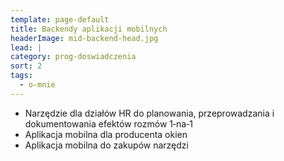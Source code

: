 ```yaml
---
template: page-default
title: Backendy aplikacji mobilnych
headerImage: mid-backend-head.jpg
lead: |
category: prog-doswiadczenia
sort: 2
tags:
  - o-mnie
---
```

<block id="w-budowie" />

- Narzędzie dla działów HR do planowania, przeprowadzania i dokumentowania efektów rozmów 1&#8209;na&#8209;1
- Aplikacja mobilna dla producenta okien
- Aplikacja mobilna do zakupów narzędzi

